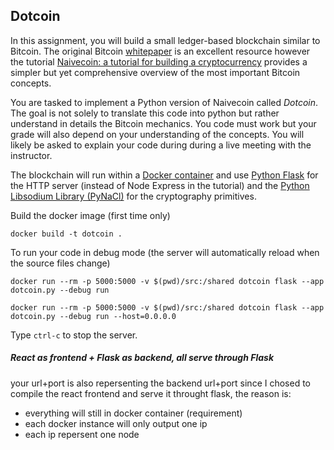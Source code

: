 Dotcoin
-----

In this assignment, you will build a small ledger-based blockchain similar to Bitcoin. The original Bitcoin [whitepaper](https://Bitcoin.org/Bitcoin.pdf) is an excellent resource however the tutorial [Naivecoin: a tutorial for building a cryptocurrency](https://lhartikk.github.io/) provides a simpler but yet comprehensive overview of the most important Bitcoin concepts.

You are tasked to implement a Python version of Naivecoin called *Dotcoin*. The goal is not solely to translate this code into python but rather understand in details the Bitcoin mechanics. You code must work but your grade will also depend on your understanding of the concepts. You will likely be asked to explain your code during during a live meeting with the instructor. 

The blockchain will run within a [Docker container](https://thierrysans.me/CSCD27/doc/docker/) and use [Python Flask](https://palletsprojects.com/p/flask/) for the HTTP server (instead of Node Express in the tutorial) and the [Python Libsodium Library (PyNaCl)](https://pynacl.readthedocs.io/en/latest/) for the cryptography primitives.

Build the docker image (first time only)

```
docker build -t dotcoin .
```

To run your code in debug mode (the server will automatically reload when the source files change)

```
docker run --rm -p 5000:5000 -v $(pwd)/src:/shared dotcoin flask --app dotcoin.py --debug run
```

```
docker run --rm -p 5000:5000 -v $(pwd)/src:/shared dotcoin flask --app dotcoin.py --debug run --host=0.0.0.0
```

Type `ctrl-c` to stop the server. 





##### React as frontend + Flask as backend, all serve through Flask

your url+port is also repersenting the backend url+port since I chosed to compile the react frontend and serve it throught flask, the reason is:

- everything will still in docker container (requirement)
- each docker instance will only output one ip 
- each ip repersent one node